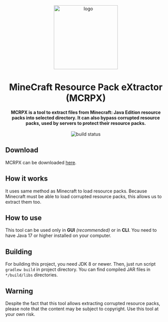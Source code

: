 <div align="center">
    <img src="https://i.imgur.com/jXG2L2p.png" height="200" width="200" alt="logo">
    <h1>MineCraft Resource Pack eXtractor (MCRPX)</h1>
    <strong>MCRPX is a tool to extract files from Minecraft: Java Edition resource packs into selected directory. It can also bypass corrupted resource packs, used by servers to protect their resource packs.</strong><br><br>
    <img src="https://img.shields.io/github/actions/workflow/status/Speedy11CZ/mcrpx/ci.yml?style=for-the-badge" alt="build status">
</div>

## Download
MCRPX can be downloaded [here](https://github.com/Speedy11CZ/mcrpx/releases/latest).
## How it works
It uses same method as Minecraft to load resource packs.
Because Minecraft must be able to load corrupted resource packs, this allows us to extract them too.

## How to use
This tool can be used only in **GUI** *(recommended)* or in **CLI**. You need to have Java 17 or higher installed on your computer.

## Building
For building this project, you need JDK 8 or newer.
Then, just run script `gradlew build` in project directory.
You can find compiled JAR files in `*/build/libs` directories.

## Warning
Despite the fact that this tool allows extracting corrupted resource packs, please note that the content may be subject to copyright. Use this tool at your own risk.